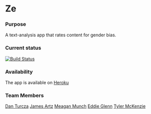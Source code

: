 # Ze

### Purpose
A text-analysis app that rates content for gender bias.


### Current status

[![Build Status](https://travis-ci.org/datu925/ze.svg?branch=master)](https://travis-ci.org/datu925/ze)


### Availability

The app is available on [Heroku](https://projectze.herokuapp.com)

### Team Members  
[Dan Turcza](https://github.com/datu925)
[James Artz](https://github.com/jelliotartz)
[Meagan Munch](https://github.com/meaganelizabeth)
[Eddie Glenn](https://github.com/glen0071)
[Tyler McKenzie](https://github.com/TylerMcKenzie)